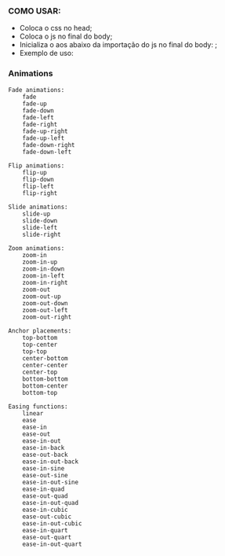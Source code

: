 ### COMO USAR:
- Coloca o css no head;
- Coloca o js no final do body;
- Inicializa o aos abaixo da importação do js no final do body: <script>AOS.init()</script>;
- Exemplo de uso:
        <div
            data-aos="fade-up"
            data-aos-offset="200"
            data-aos-delay="50"
            data-aos-duration="1000"
            data-aos-easing="ease-in-out"
            data-aos-mirror="true"
            data-aos-once="false"
            data-aos-anchor-placement="top-center"
        >
        </div>



### Animations
    Fade animations:
        fade
        fade-up
        fade-down
        fade-left
        fade-right
        fade-up-right
        fade-up-left
        fade-down-right
        fade-down-left

    Flip animations:
        flip-up
        flip-down
        flip-left
        flip-right

    Slide animations:
        slide-up
        slide-down
        slide-left
        slide-right

    Zoom animations:
        zoom-in
        zoom-in-up
        zoom-in-down
        zoom-in-left
        zoom-in-right
        zoom-out
        zoom-out-up
        zoom-out-down
        zoom-out-left
        zoom-out-right

    Anchor placements:
        top-bottom
        top-center
        top-top
        center-bottom
        center-center
        center-top
        bottom-bottom
        bottom-center
        bottom-top

    Easing functions:
        linear
        ease
        ease-in
        ease-out
        ease-in-out
        ease-in-back
        ease-out-back
        ease-in-out-back
        ease-in-sine
        ease-out-sine
        ease-in-out-sine
        ease-in-quad
        ease-out-quad
        ease-in-out-quad
        ease-in-cubic
        ease-out-cubic
        ease-in-out-cubic
        ease-in-quart
        ease-out-quart
        ease-in-out-quart